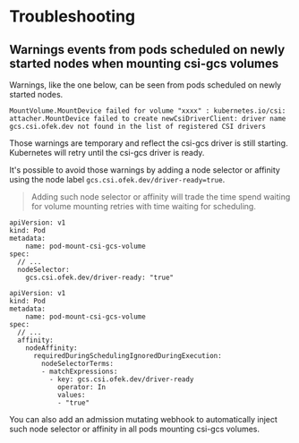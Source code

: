 # Troubleshooting
## Warnings events from pods scheduled on newly started nodes when mounting csi-gcs volumes

Warnings, like the one below, can be seen from pods scheduled on newly started nodes.

```
MountVolume.MountDevice failed for volume "xxxx" : kubernetes.io/csi: attacher.MountDevice failed to create newCsiDriverClient: driver name gcs.csi.ofek.dev not found in the list of registered CSI drivers
```

Those warnings are temporary and reflect the csi-gcs driver is still starting. Kubernetes will retry until the csi-gcs driver is ready.

It's possible to avoid those warnings by adding a node selector or affinity using the node label `gcs.csi.ofek.dev/driver-ready=true`.

> Adding such node selector or affinity will trade the time spend waiting for volume mounting retries with time waiting for scheduling.


```
apiVersion: v1
kind: Pod
metadata:
    name: pod-mount-csi-gcs-volume
spec:
  // ...
  nodeSelector:
    gcs.csi.ofek.dev/driver-ready: "true"
```

```
apiVersion: v1
kind: Pod
metadata:
    name: pod-mount-csi-gcs-volume
spec:
  // ...
  affinity:
    nodeAffinity:
      requiredDuringSchedulingIgnoredDuringExecution:
        nodeSelectorTerms:
        - matchExpressions:
          - key: gcs.csi.ofek.dev/driver-ready
            operator: In
            values:
            - "true"
```

You can also add an admission mutating webhook to automatically inject such node selector or affinity in all pods mounting csi-gcs volumes.
